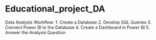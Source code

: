# Educational_project_DA
Data Analysis Workflow: 1. Create a Database 2. Develop SQL Queries 3. Connect Power BI to the Database 4. Create a Dashboard in Power BI 5. Answer the Analysis Question
